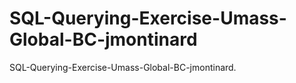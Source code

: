# SQL-Querying-Exercise-Umass-Global-BC-jmontinard
SQL-Querying-Exercise-Umass-Global-BC-jmontinard.

